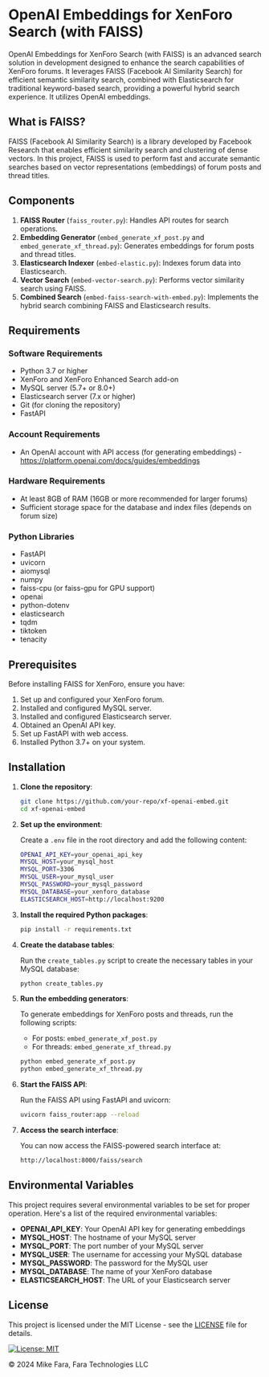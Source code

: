 # OpenAI Embeddings for XenForo Search (with FAISS)

OpenAI Embeddings for XenForo Search (with FAISS) is an advanced search solution in development designed to enhance the search capabilities of XenForo forums. It leverages FAISS (Facebook AI Similarity Search) for efficient semantic similarity search, combined with Elasticsearch for traditional keyword-based search, providing a powerful hybrid search experience. It utilizes OpenAI embeddings.

## What is FAISS?

FAISS (Facebook AI Similarity Search) is a library developed by Facebook Research that enables efficient similarity search and clustering of dense vectors. In this project, FAISS is used to perform fast and accurate semantic searches based on vector representations (embeddings) of forum posts and thread titles.

## Components

1. **FAISS Router** (`faiss_router.py`): Handles API routes for search operations.
2. **Embedding Generator** (`embed_generate_xf_post.py` and `embed_generate_xf_thread.py`): Generates embeddings for forum posts and thread titles.
3. **Elasticsearch Indexer** (`embed-elastic.py`): Indexes forum data into Elasticsearch.
4. **Vector Search** (`embed-vector-search.py`): Performs vector similarity search using FAISS.
5. **Combined Search** (`embed-faiss-search-with-embed.py`): Implements the hybrid search combining FAISS and Elasticsearch results.

## Requirements

### Software Requirements

- Python 3.7 or higher
- XenForo and XenForo Enhanced Search add-on
- MySQL server (5.7+ or 8.0+)
- Elasticsearch server (7.x or higher)
- Git (for cloning the repository)
- FastAPI

### Account Requirements

- An OpenAI account with API access (for generating embeddings) - https://platform.openai.com/docs/guides/embeddings

### Hardware Requirements

- At least 8GB of RAM (16GB or more recommended for larger forums)
- Sufficient storage space for the database and index files (depends on forum size)

### Python Libraries

- FastAPI
- uvicorn
- aiomysql
- numpy
- faiss-cpu (or faiss-gpu for GPU support)
- openai
- python-dotenv
- elasticsearch
- tqdm
- tiktoken
- tenacity

## Prerequisites

Before installing FAISS for XenForo, ensure you have:

1. Set up and configured your XenForo forum.
2. Installed and configured MySQL server.
3. Installed and configured Elasticsearch server.
4. Obtained an OpenAI API key.
5. Set up FastAPI with web access.
6. Installed Python 3.7+ on your system.

## Installation

1. **Clone the repository**:

   ```bash
   git clone https://github.com/your-repo/xf-openai-embed.git
   cd xf-openai-embed
   ```

2. **Set up the environment**:

   Create a `.env` file in the root directory and add the following content:

   ```bash
   OPENAI_API_KEY=your_openai_api_key
   MYSQL_HOST=your_mysql_host
   MYSQL_PORT=3306
   MYSQL_USER=your_mysql_user
   MYSQL_PASSWORD=your_mysql_password
   MYSQL_DATABASE=your_xenforo_database
   ELASTICSEARCH_HOST=http://localhost:9200
   ```

3. **Install the required Python packages**:

   ```bash
   pip install -r requirements.txt
   ```

4. **Create the database tables**:

   Run the `create_tables.py` script to create the necessary tables in your MySQL database:

   ```bash
   python create_tables.py
   ```

5. **Run the embedding generators**:

   To generate embeddings for XenForo posts and threads, run the following scripts:

   - For posts: `embed_generate_xf_post.py`
   - For threads: `embed_generate_xf_thread.py`

   ```bash
   python embed_generate_xf_post.py
   python embed_generate_xf_thread.py
   ```

6. **Start the FAISS API**:

   Run the FAISS API using FastAPI and uvicorn:

   ```bash
   uvicorn faiss_router:app --reload
   ```

7. **Access the search interface**:

   You can now access the FAISS-powered search interface at:

   ```bash
   http://localhost:8000/faiss/search
   ```

## Environmental Variables

This project requires several environmental variables to be set for proper operation. Here's a list of the required environmental variables:

- **OPENAI_API_KEY**: Your OpenAI API key for generating embeddings
- **MYSQL_HOST**: The hostname of your MySQL server
- **MYSQL_PORT**: The port number of your MySQL server
- **MYSQL_USER**: The username for accessing your MySQL database
- **MYSQL_PASSWORD**: The password for the MySQL user
- **MYSQL_DATABASE**: The name of your XenForo database
- **ELASTICSEARCH_HOST**: The URL of your Elasticsearch server

## License

This project is licensed under the MIT License - see the [LICENSE](LICENSE) file for details.

[![License: MIT](https://img.shields.io/badge/License-MIT-yellow.svg)](https://opensource.org/licenses/MIT)

© 2024 Mike Fara, Fara Technologies LLC

